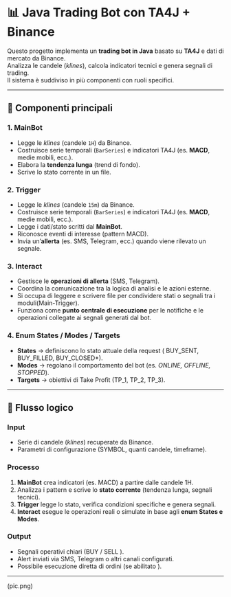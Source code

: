 # 📊 Java Trading Bot con TA4J + Binance

Questo progetto implementa un **trading bot in Java** basato su **TA4J** e dati di mercato da Binance.  
Analizza le candele (*klines*), calcola indicatori tecnici e genera segnali di trading.  
Il sistema è suddiviso in più componenti con ruoli specifici.

---

## 🔄 Componenti principali

### 1. **MainBot**
- Legge le *klines* (candele `1H`) da Binance.  
- Costruisce serie temporali (`BarSeries`) e indicatori TA4J (es. **MACD**, medie mobili, ecc.).  
- Elabora la **tendenza lunga** (trend di fondo).  
- Scrive lo stato corrente in un file.  

### 2. **Trigger**
- Legge le *klines* (candele `15m`) da Binance.
-  Costruisce serie temporali (`BarSeries`) e indicatori TA4J (es. **MACD**, medie mobili, ecc.).  
- Legge i dati/stato scritti dal **MainBot**.  
- Riconosce eventi di interesse (pattern MACD).  
- Invia un’**allerta** (es. SMS, Telegram, ecc.) quando viene rilevato un segnale.  

### 3. **Interact**
- Gestisce le **operazioni di allerta** (SMS, Telegram).  
- Coordina la comunicazione tra la logica di analisi e le azioni esterne.  
- Si occupa di leggere e scrivere file per condividere stati o segnali tra i moduli(Main-Trigger).
- Funziona come **punto centrale di esecuzione** per le notifiche e le operazioni collegate ai segnali generati dal bot.


### 4. **Enum States / Modes / Targets**
- **States** → definiscono lo stato attuale della request ( BUY_SENT, BUY_FILLED, BUY_CLOSED*).  
- **Modes** → regolano il comportamento del bot (es. *ONLINE, OFFLINE, STOPPED*).  
- **Targets** → obiettivi di Take Profit  (TP_1, TP_2, TP_3).  

---

## 🔄 Flusso logico

### Input
- Serie di candele (*klines*) recuperate da Binance.  
- Parametri di configurazione (SYMBOL, quanti candele, timeframe).  

### Processo
1. **MainBot** crea indicatori (es. MACD) a partire dalle candele 1H.  
2. Analizza i pattern e scrive lo **stato corrente** (tendenza lunga, segnali tecnici).  
3. **Trigger** legge lo stato, verifica condizioni specifiche e genera segnali.  
4. **Interact** esegue le operazioni reali o simulate in base agli **enum States e Modes**.  

### Output
- Segnali operativi chiari (BUY / SELL ).  
- Alert inviati via SMS, Telegram o altri canali configurati.  
- Possibile esecuzione diretta di ordini (se abilitato ).  

---

(pic.png)


